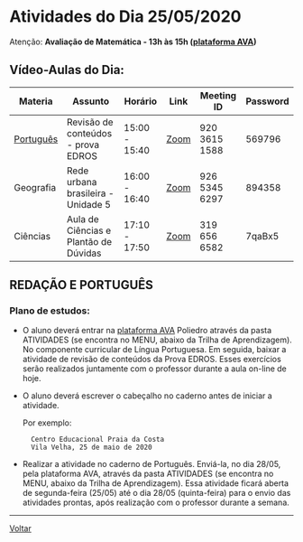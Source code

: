# Atividades do Dia 25/05/2020

Atenção: **Avaliação de Matemática - 13h às 15h ([plataforma AVA])**

## Vídeo-Aulas do Dia:

| Materia | Assunto |Horário | Link | Meeting ID | Password |
|---------|---------|--------|------|------------|----------|
| [Português](#redação-e-português) | Revisão de conteúdos - prova EDROS | 15:00 - 15:40 | [Zoom](https://zoom.us/j/97579986883?pwd=UWlkSGpmSmRUOU9UUW41RG9BMjlNUT09) | 920 3615 1588 | 569796 |
| Geografia | Rede urbana brasileira - Unidade 5 | 16:00 - 16:40 | [Zoom](https://zoom.us/j/92036151588?pwd=dGNRSzF2Q01TTzk4SkF2N3ozN3A2Zz09) | 926 5345 6297 | 894358 |
| Ciências | Aula de Ciências e Plantão de Dúvidas | 17:10 - 17:50 | [Zoom](https://zoom.us/j/3196566582?pwd=cFNUb3BrREpzanpQV2toZ09RbjFnUT09) | 319 656 6582 | 7qaBx5 | 

## REDAÇÃO E PORTUGUÊS

### Plano de estudos:

* O aluno deverá entrar na [plataforma AVA] Poliedro através da pasta ATIVIDADES (se encontra no MENU, abaixo da Trilha de Aprendizagem). No componente curricular de Língua Portuguesa. Em seguida, baixar a atividade de revisão de conteúdos da Prova EDROS. Esses exercícios serão realizados juntamente com o professor durante a aula on-line de hoje.

* O aluno deverá escrever o cabeçalho no caderno antes de iniciar a atividade.

  Por exemplo:

        Centro Educacional Praia da Costa
        Vila Velha, 25 de maio de 2020

* Realizar a atividade no caderno de Português. Enviá-la, no dia 28/05, pela plataforma AVA, através da pasta ATIVIDADES (se encontra no MENU, abaixo da Trilha de Aprendizagem). Essa atividade ficará aberta de segunda-feira (25/05) até o dia 28/05 (quinta-feira) para o envio das atividades prontas, após realização com o professor durante a semana.

---
[Voltar](index.md)


[plataforma AVA]: https://poliedro-ava.azurewebsites.net
